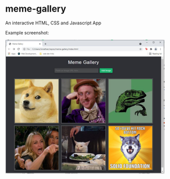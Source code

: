 # meme-gallery
An interactive HTML, CSS and Javascript App
<div>
  Example screenshot:
</div>
<p align:"middle">
  <img src="images/meme-gallery.JPG">
</p>
